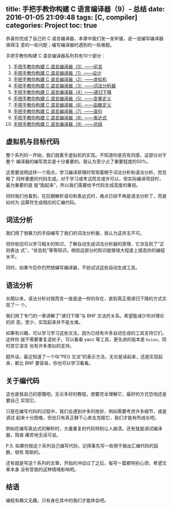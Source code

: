 title: 手把手教你构建 C 语言编译器（9）- 总结
date: 2016-01-05 21:09:48
tags: [C, compiler]
categories: Project
toc: true
---

恭喜你完成了自己的 C 语言编译器，本章中我们发一发牢骚，说一说编写编译器值得注
意的一些问题；编写编译器时遇到的一些难题。

<!--more-->
手把手教你构建 C 语言编译器系列共有10个部分：
1. [手把手教你构建 C 语言编译器（0）——前言](http://lotabout.me/2015/write-a-C-interpreter-0/)
2. [手把手教你构建 C 语言编译器（1）——设计](http://lotabout.me/2015/write-a-C-interpreter-1/)
3. [手把手教你构建 C 语言编译器（2）——虚拟机](http://lotabout.me/2015/write-a-C-interpreter-2/)
4. [手把手教你构建 C 语言编译器（3）——词法分析器](http://lotabout.me/2015/write-a-C-interpreter-3/)
4. [手把手教你构建 C 语言编译器（4）——递归下降](http://lotabout.me/2016/write-a-C-interpreter-4/)
5. [手把手教你构建 C 语言编译器（5）——变量定义](http://lotabout.me/2016/write-a-C-interpreter-5/)
6. [手把手教你构建 C 语言编译器（6）——函数定义](http://lotabout.me/2016/write-a-C-interpreter-6/)
7. [手把手教你构建 C 语言编译器（7）——语句](http://lotabout.me/2016/write-a-C-interpreter-7/)
8. [手把手教你构建 C 语言编译器（8）——表达式](http://lotabout.me/2016/write-a-C-interpreter-8/)
0. [手把手教你构建 C 语言编译器（9）——总结](http://lotabout.me/2016/write-a-C-interpreter-9/)

## 虚拟机与目标代码

整个系列的一开始，我们就着手虚拟机的实现。不知道你是否有同感，这部分对于整个
编译器的编写其实是十分重要的。我认为至少占了重要程度的50%。

这里要说明这样一个观点，学习编译原理时常常着眼于词法分析和语法分析，而忽略了
同样重要的代码生成。对于学习或考试而言或许可以，但实际编译项目时，最为重要的是
能“跑起来”，所以我们需要给予代码生成高度的重视。

同时我们也看到，在后期解析语句和表达式时，难点已经不再是语法分析了，而是如何为
运算符生成相应的汇编代码。

## 词法分析

我们用了很暴力的手段编写了我们的词法分析器，我认为这并无不可。

但你依旧可以学习相关的知识，了解自动生成词法分析器的原理，它涉及到了“正则表达
式”，“状态机”等等知识。相信这部分的知识能够很大程度上提高你的编程水平。

同时，如果今后你仍然想编写编译器，不妨试试这些自动生成工具。

## 语法分析

长期以来，语法分析对我而言一直是迷一样的存在，直到真正用递归下降的方式实现了一
个。

我们用了专门的一章讲解了“递归下降”与 BNF 文法的关系。希望能减少你对理论的厌
恶。至少，实现起来并不是太难。

如果有兴趣，可以学习学习这些文法，因为已经有许多自动生成的工具支持它们。这样你
就不需要重复造轮子。可以看看 yacc 等工具，更先进的版本是 `bsion`。同时其它语言
也有许多类似的支持。

题外话，最近知道了一个叫“PEG 文法”的表示方法，无论是读起来，还是实现起来，都比
BNF 要容易，你也可以学习看看。

## 关于编代码

这也是我自己的感慨吧。无论多好的教程，想要完全理解它，最好的方式恐怕还是要自己
实现它。

只是在编写代码的过程中，我们会遇到许多的挫折，例如需要考虑许多细节，或是调试
起来十分困难。但也只有真正静下心来去克服它，我们才能有所成长吧。

例如在编写表达式的解析时，大量重复的代码特别让人崩溃。还有就是调试编译器，简直
痛苦地无话可说。

P.S. 如果你按这个系列自己编写代码，记得事先写一些用于输出汇编代码的函数，很有
帮助的。

还有就是写这个系列的文章，开始的冲动过了之后，每写一篇都特别心烦，希望文章本身
没有受我的这种情绪影响吧。

## 结语

编程有趣又无趣，只有身在其中的我们才能体会吧。
